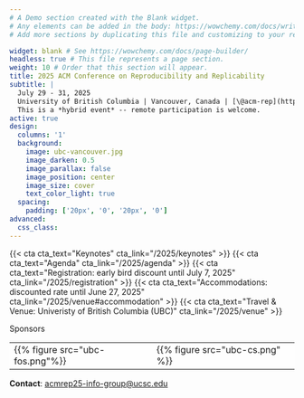 ```yaml
---
# A Demo section created with the Blank widget.
# Any elements can be added in the body: https://wowchemy.com/docs/writing-markdown-latex/
# Add more sections by duplicating this file and customizing to your requirements.

widget: blank # See https://wowchemy.com/docs/page-builder/
headless: true # This file represents a page section.
weight: 10 # Order that this section will appear.
title: 2025 ACM Conference on Reproducibility and Replicability
subtitle: |
  July 29 - 31, 2025  
  University of British Columbia | Vancouver, Canada | [\@acm-rep](https://www.linkedin.com/company/acm-rep)  
  This is a *hybrid event* -- remote participation is welcome.
active: true
design:
  columns: '1'
  background:
    image: ubc-vancouver.jpg
    image_darken: 0.5
    image_parallax: false
    image_position: center
    image_size: cover
    text_color_light: true
  spacing:
    padding: ['20px', '0', '20px', '0']
advanced:
  css_class:
---
```

{{< cta cta_text="Keynotes" cta_link="/2025/keynotes" >}}
{{< cta cta_text="Agenda" cta_link="/2025/agenda" >}}
{{< cta cta_text="Registration: early bird discount until July 7, 2025" cta_link="/2025/registration" >}}
{{< cta cta_text="Accommodations: discounted rate until June 27, 2025" cta_link="/2025/venue#accommodation" >}}
{{< cta cta_text="Travel & Venue: Univeristy of British Columbia (UBC)" cta_link="/2025/venue" >}}

Sponsors

<table style="background-color: rgba(255, 255, 255, 0.1)">
<tr>
<td style="background-color: rgba(255, 255, 255, 0.5)" width="48%">{{% figure src="ubc-fos.png"%}}</td>
<td style="background-color: rgba(255, 255, 255, 0.5)" width="48%">{{% figure src="ubc-cs.png" %}}</td>
</tr>
</table>

**Contact**: [acmrep25-info-group@ucsc.edu](mailto:acmrep25-info-group@ucsc.edu)
